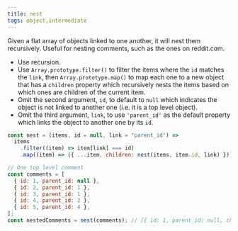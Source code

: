 ```yaml
---
title: nest
tags: object,intermediate
---
```


Given a flat array of objects linked to one another, it will nest them recursively.
Useful for nesting comments, such as the ones on reddit.com.

- Use recursion.
- Use `Array.prototype.filter()` to filter the items where the `id` matches the `link`, then `Array.prototype.map()` to map each one to a new object that has a `children` property which recursively nests the items based on which ones are children of the current item.
- Omit the second argument, `id`, to default to `null` which indicates the object is not linked to another one (i.e. it is a top level object).
- Omit the third argument, `link`, to use `'parent_id'` as the default property which links the object to another one by its `id`.

```js
const nest = (items, id = null, link = "parent_id") =>
  items
    .filter((item) => item[link] === id)
    .map((item) => ({ ...item, children: nest(items, item.id, link) }));
```

```js
// One top level comment
const comments = [
  { id: 1, parent_id: null },
  { id: 2, parent_id: 1 },
  { id: 3, parent_id: 1 },
  { id: 4, parent_id: 2 },
  { id: 5, parent_id: 4 },
];
const nestedComments = nest(comments); // [{ id: 1, parent_id: null, children: [...] }]
```
